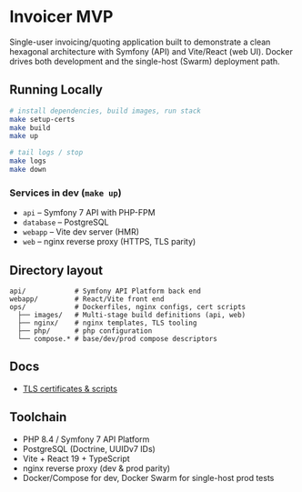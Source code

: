 # Invoicer MVP

Single-user invoicing/quoting application built to demonstrate a clean hexagonal architecture with Symfony (API) and
Vite/React (web UI). Docker drives both development and the single-host (Swarm) deployment path.

## Running Locally

```bash
# install dependencies, build images, run stack
make setup-certs
make build
make up

# tail logs / stop
make logs
make down
```

### Services in dev (`make up`)

- `api` – Symfony 7 API with PHP-FPM
- `database` – PostgreSQL
- `webapp` – Vite dev server (HMR)
- `web` – nginx reverse proxy (HTTPS, TLS parity)

## Directory layout

```
api/            # Symfony API Platform back end
webapp/         # React/Vite front end
ops/            # Dockerfiles, nginx configs, cert scripts
  ├── images/   # Multi-stage build definitions (api, web)
  ├── nginx/    # nginx templates, TLS tooling
  ├── php/      # php configuration
  └── compose.* # base/dev/prod compose descriptors
```

## Docs

- [TLS certificates & scripts](doc/certs.md)

## Toolchain

- PHP 8.4 / Symfony 7 API Platform
- PostgreSQL (Doctrine, UUIDv7 IDs)
- Vite + React 19 + TypeScript
- nginx reverse proxy (dev & prod parity)
- Docker/Compose for dev, Docker Swarm for single-host prod tests
